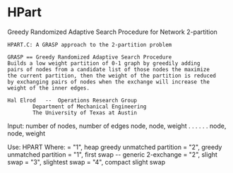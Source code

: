 # HPart
Greedy Randomized Adaptive Search Procedure for Network 2-partition

	HPART.C: A GRASP approach to the 2-partition problem

	GRASP == Greedy Randomized Adaptive Search Procedure
	Builds a low weight partition of 0-1 graph by greedily adding
	pairs of nodes from a candidate list of those nodes the maximize
	the current partition, then the weight of the partition is reduced
	by exchanging pairs of nodes when the exchange will increase the
	weight of the inner edges.

	Hal Elrod   --  Operations Research Group
			Department of Mechanical Engineering
			The University of Texas at Austin


   Input:	number of nodes, number of edges
		node, node, weight
		 .      .     .
		 .	.     .
		node, node, weight

   Use:		HPART <inputfile> <modea> <modeb> <c-list> <run-time>
   Where:	<modea> = "1", heap greedy unmatched partition
			= "2", greedy unmatched partition
		<modeb> = "1", first swap -- generic 2-exchange
			= "2", slight swap
			= "3", slightest swap
			= "4", compact slight swap
